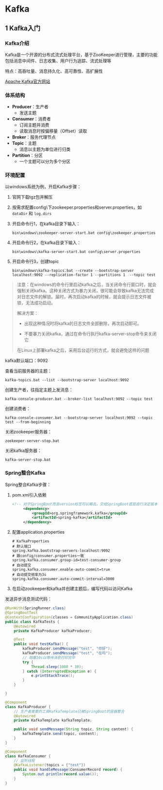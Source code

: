 # Kafka

## 1 Kafka入门

### Kafka介绍

Kafka是一个开源的分布式流式处理平台，基于ZooKeeper进行管理，主要的功能包括消息中间件、日志收集、用户行为追踪、流式处理等

特点：高吞吐量、消息持久化、高可靠性、高扩展性

[Apache Kafka官方网站](https://kafka.apache.org/)



### 体系结构

- **Producer**：生产者
  - 发送主题
- **Consumer**：消费者
  - 订阅主题并消费
  - 读取消息时按偏移量（Offset）读取
- **Broker**：服务代理节点
- **Topic**：主题
  - 消息以主题为单位进行归类
- **Partition**：分区
  - 一个主题可以分为多个分区



### 环境配置

以windows系统为例，开启Kafka步骤：

1. 官网下载tgz包并解压

2. 按需求配置config\下zookeeper.properties和server.properties，如 `dataDir` 和 `log.dirs`

3. 开启命令行1，在kafka目录下输入：

   `bin\windows\zookeeper-server-start.bat config\zookeeper.properties`

4. 开启命令行2，在kafka目录下输入：

   `bin\windows\kafka-server-start.bat config\server.properties`

5. 开启命令行3，创建topic

   `bin\windows\kafka-topics.bat --create --bootstrap-server localhost:9092 --replication-factor 1 --partitions 1  --topic test`



> 注意：在windows的命令行里启动kafka之后，当关闭命令行窗口时，就会强制关闭kafka。这种关闭方式为暴力关闭，很可能会导致kafka无法完成对日志文件的解锁。届时，再次启动kafka的时候，就会提示日志文件被锁，无法成功启动。
>
> 解决方案：
>
> - 出现这种情况时将kafka的日志文件全部删除，再次启动即可。
>
> - 不要暴力关闭kafka，通过在命令行执行kafka-server-stop命令来关闭它
> 
> 在Linux上部署kafka之后，采用后台运行的方式，就会避免这样的问题



kafka默认端口：9092

查看当前服务器的主题：

`kafka-topics.bat --list --bootstrap-server localhost:9092`

创建生产者，往指定主题上发消息：

`kafka-console-producer.bat --broker-list localhost:9092 --topic test`

创建消费者：

`kafka-console-consumer.bat --bootstrap-server localhost:9092 --topic test --from-beginning`

关闭zookeeper服务器：

`zookeeper-server-stop.bat`

关闭kafka服务器：

`kafka-server-stop.bat`



### Spring整合Kafka

Spring整合Kafka步骤：

1. pom.xml引入依赖

   ```xml
   <!-- 对于SpringBoot而言version标签可以略去，交给SpringBoot底层自行决定版本 -->
   		<dependency>
   			<groupId>org.springframework.kafka</groupId>
   			<artifactId>spring-kafka</artifactId>
   		</dependency>
   ```

2. 配置application.properties

   ```properties
   # KafkaProperties
   # 默认端口
   spring.kafka.bootstrap-servers-localhost:9092
   # 跟config/consumer.properties一致
   spring.kafka.consumer.group-id=test-consumer-group
   # 自动提交
   spring.kafka.consumer.enable-auto-commit=true
   # 自动提交频率为3s
   spring.kafka.consumer.auto-commit-interval=3000
   ```

3. 在启动zookeeper和kafka并创建主题后，编写代码以访问Kafka



发送异步消息测试代码：

```java
@RunWith(SpringRunner.class)
@SpringBootTest
@ContextConfiguration(classes = CommunityApplication.class)
public class KafkaTests {
    @Autowired
    private KafkaProducer kafkaProducer;

    @Test
    public void testKafka() {
        kafkaProducer.sendMessage("test", "你好");
        kafkaProducer.sendMessage("test", "在吗");
        // 阻塞10s以等待消息打印完毕
        try {
            Thread.sleep(1000 * 10);
        } catch (InterruptedException e) {
            e.printStackTrace();
        }
    }

}

@Component
class KafkaProducer {
    // 生产者需要的工具KafkaTemplate已被SpringBoot的容器整合
    @Autowired
    private KafkaTemplate kafkaTemplate;

    public void sendMessage(String topic, String content) {
        kafkaTemplate.send(topic, content);
    }
}

@Component
class KafkaConsumer {
    // 监听线程
    @KafkaListener(topics = {"test"})
    public void handleMessage(ConsumerRecord record) {
        System.out.println(record.value());
    }
}
```

